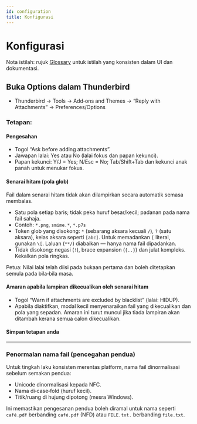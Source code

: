 ```yaml
---
id: configuration
title: Konfigurasi
---
```


# Konfigurasi

Nota istilah: rujuk [Glossary](glossary) untuk istilah yang konsisten dalam UI dan dokumentasi.

## Buka Options dalam Thunderbird

- Thunderbird → Tools → Add‑ons and Themes → “Reply with Attachments” → Preferences/Options

### Tetapan:

#### Pengesahan

- Togol “Ask before adding attachments”.
- Jawapan lalai: Yes atau No (lalai fokus dan papan kekunci).
- Papan kekunci: Y/J = Yes; N/Esc = No; Tab/Shift+Tab dan kekunci anak panah untuk menukar fokus.

#### Senarai hitam (pola glob)

Fail dalam senarai hitam tidak akan dilampirkan secara automatik semasa membalas.

- Satu pola setiap baris; tidak peka huruf besar/kecil; padanan pada nama fail sahaja.
- Contoh: `*.png`, `smime.*`, `*.p7s`
- Token glob yang disokong: `*` (sebarang aksara kecuali `/`), `?` (satu aksara), kelas aksara seperti `[abc]`. Untuk memadankan `[` literal, gunakan `\[`. Laluan (`**/`) diabaikan — hanya nama fail dipadankan.
- Tidak disokong: negasi (`!`), brace expansion (`{..}`) dan julat kompleks. Kekalkan pola ringkas.

Petua: Nilai lalai telah diisi pada bukaan pertama dan boleh ditetapkan semula pada bila‑bila masa.

#### Amaran apabila lampiran dikecualikan oleh senarai hitam

- Togol “Warn if attachments are excluded by blacklist” (lalai: HIDUP).
- Apabila diaktifkan, modal kecil menyenaraikan fail yang dikecualikan dan pola yang sepadan. Amaran ini turut muncul jika tiada lampiran akan ditambah kerana semua calon dikecualikan.

#### Simpan tetapan anda

---

### Penormalan nama fail (pencegahan pendua)

Untuk tingkah laku konsisten merentas platform, nama fail dinormalisasi sebelum semakan pendua:

- Unicode dinormalisasi kepada NFC.
- Nama di‑case‑fold (huruf kecil).
- Titik/ruang di hujung dipotong (mesra Windows).

Ini memastikan pengesanan pendua boleh diramal untuk nama seperti `café.pdf` berbanding `café.pdf` (NFD) atau `FILE.txt.` berbanding `file.txt`.
